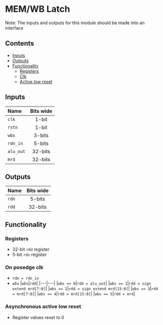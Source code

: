 # MEM/WB Latch #
Note: The inputs and outputs for this module should be made into an interface

## Contents
* [Inputs](#inputs)
* [Outputs](#outputs)
* [Functionality](#functionality)
  * [Registers](#registers)
  * [Clk](#on-posedge-clk)
  * [Active low reset](#asynchronous-active-low-reset)

## Inputs
|Name|Bits wide|
|:---|:---:|
|```clk```|1-bit|
|```rstn```|1-bit|
|```wbs```|3-bits|
|```rdn_in```|5-bits|
|```alu_out```|32-bits|
|```mrd```|32-bits|


## Outputs
|Name|Bits wide|
|:---|:---:|
|```rdn```|5-bits|
|```rdd```|32-bits|

## Functionality
### Registers
  - 32-bit ```rdd``` register
  - 5-bit ```rdn``` register
### On posedge clk
  - ```rdn = rdn_in```
  - ```wbs```
    |```wbs```|```rdd```|
    |---|---|
    |```wbs == 0```|```rdd = alu_out```|
    |```wbs == 1```|```rdd = sign extend mrd[7:0]```|
    |```wbs == 2```|```rdd = sign extend mrd[15:0]```|
    |```wbs == 3```|```rdd = mrd[7:0]```|
    |```wbs == 4```|```rdd = mrd[15:0]```|
    |```wbs == 5```|```rdd = mrd```|
  

### Asynchronous active low reset
  - Register values reset to 0
